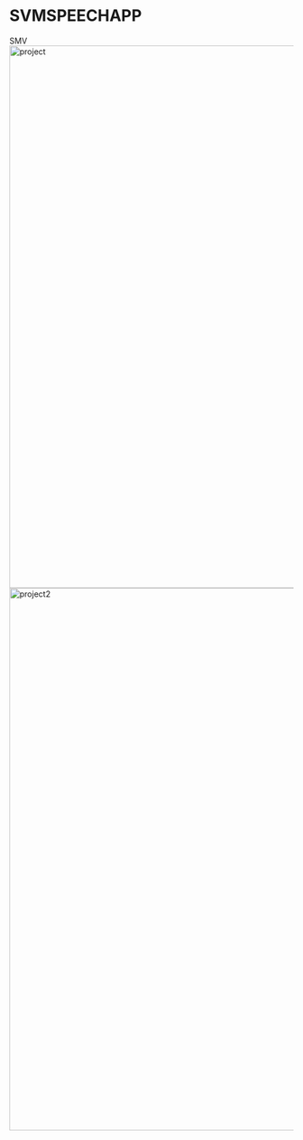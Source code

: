 # SVMSPEECHAPP
SMV
<img width="960" alt="project" src="https://user-images.githubusercontent.com/75886396/208422439-63deb7e9-18b5-47f0-9d34-ef70a20e4fe6.png">
<img width="960" alt="project2" src="https://user-images.githubusercontent.com/75886396/208422476-a38f09a0-5567-4740-aefd-c8cf2ed13091.png">
